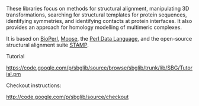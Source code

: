 These libraries focus on methods for structural alignment, manipulating 3D transformations, searching for structural templates for protein sequences, identifying symmetries, and identifying contacts at protein interfaces. It also provides an approach for homology modelling of multimeric complexes.


It is based on [BioPerl](http://www.bioperl.org), [Moose](http://search.cpan.org/search?mode=all&query=Moose), the [Perl Data Language](http://pdl.perl.org/), and the open-source structural alignment suite [STAMP](http://www.compbio.dundee.ac.uk/Software/Stamp/stamp.html).


Tutorial

https://code.google.com/p/sbglib/source/browse/sbglib/trunk/lib/SBG/Tutorial.pm


Checkout instructions:

http://code.google.com/p/sbglib/source/checkout


